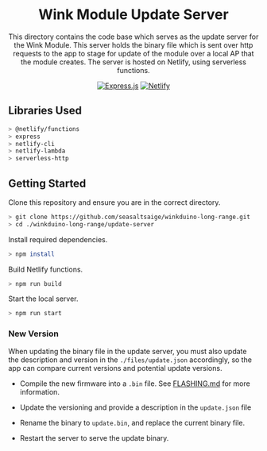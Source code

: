 <div align="center">

# Wink Module Update Server

This directory contains the code base which serves as the update server for the Wink Module. This server holds the binary file which is sent over http requests to the app to stage for update of the module over a local AP that the module creates. The server is hosted on Netlify, using serverless functions.

[![Express.js](https://img.shields.io/badge/express.js-%23404d59.svg?style=for-the-badge&logo=express&logoColor=%2361DAFB)](https://expressjs.com/)
[![Netlify](https://img.shields.io/badge/netlify-%23000000.svg?style=for-the-badge&logo=netlify&logoColor=#00C7B7)](https://www.netlify.com/)


</div>

## Libraries Used
```bash
> @netlify/functions
> express
> netlify-cli
> netlify-lambda
> serverless-http
```


## Getting Started

Clone this repository and  ensure you are in the correct directory.
```bash
> git clone https://github.com/seasaltsaige/winkduino-long-range.git
> cd ./winkduino-long-range/update-server
```

Install required dependencies.
```bash
> npm install
```

Build Netlify functions.
```bash
> npm run build
```
Start the local server.
```bash
> npm run start
```

### New Version
When updating the binary file in the update server, you must also update the description and version in the `./files/update.json` accordingly, so the app can compare current versions and potential update versions.

- Compile the new firmware into a `.bin` file. See [FLASHING.md](../docs/build/FLASHING.md) for more information.

- Update the versioning and provide a description in the `update.json` file 

- Rename the binary to `update.bin`, and replace the current binary file.

- Restart the server to serve the update binary.